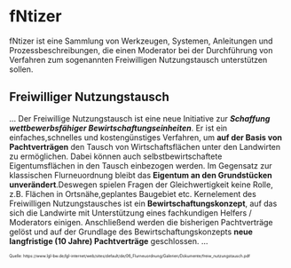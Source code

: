 # fNtizer

fNtizer ist eine Sammlung von Werkzeugen, Systemen, Anleitungen und Prozessbeschreibungen, die einen Moderator bei der Durchführung von Verfahren zum sogenannten Freiwilligen Nutzungstausch unterstützen sollen.

## Freiwilliger Nutzungstausch
... Der Freiwillige Nutzungstausch ist eine neue Initiative zur ___Schaffung wettbewerbsfähiger Bewirtschaftungseinheiten___. Er ist ein einfaches,schnelles und kostengünstiges Verfahren, um __auf der Basis von Pachtverträgen__ den Tausch von Wirtschaftsflächen unter den Landwirten zu ermöglichen. Dabei können auch selbstbewirtschaftete Eigentumsflächen in den Tausch einbezogen werden. Im Gegensatz zur klassischen Flurneuordnung bleibt das __Eigentum an den Grundstücken unverändert__.Deswegen spielen Fragen der Gleichwertigkeit keine Rolle, z.B. Flächen in Ortsnähe,geplantes Baugebiet etc. Kernelement des Freiwilligen Nutzungstausches ist ein __Bewirtschaftungskonzept__, auf das sich die Landwirte mit Unterstützung eines fachkundigen Helfers / Moderators einigen. Anschließend werden die bisherigen Pachtverträge gelöst und auf der Grundlage des Bewirtschaftungskonzepts __neue langfristige (10 Jahre) Pachtverträge__ geschlossen. ...

<span style="font-size:0.5em">
Quelle: https://www.lgl-bw.de/lgl-internet/web/sites/default/de/06_Flurneuordnung/Galerien/Dokumente/freiw_nutzungstausch.pdf 
</span>
